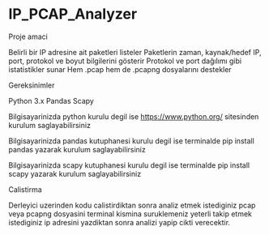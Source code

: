 # IP_PCAP_Analyzer
Proje amaci

  Belirli bir IP adresine ait paketleri listeler
  Paketlerin zaman, kaynak/hedef IP, port, protokol ve boyut bilgilerini gösterir
  Protokol ve port dağılımı gibi istatistikler sunar
  Hem .pcap hem de .pcapng dosyalarını destekler


Gereksinimler 

  Python 3.x
  Pandas
  Scapy

Bilgisayarinizda python kurulu degil ise 
  https://www.python.org/
sitesinden kurulum saglayabilirsiniz 

Bilgisayarinizda pandas kutuphanesi kurulu degil ise terminalde 
  pip install pandas 
yazarak kurulum saglayabilirsiniz 

Bilgisayarinizda scapy kutuphanesi kurulu degil ise terminalde 
  pip install scapy 
yazarak kurulum saglayabilirsiniz 

Calistirma 

  Derleyici uzerinden kodu calistirdiktan sonra analiz etmek istediginiz pcap veya pcapng dosyasini terminal kismina suruklemeniz yeterli
  takip etmek istediginiz ip adresini yazdiktan sonra analizi yapip cikti verecektir.
